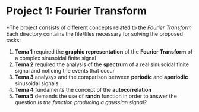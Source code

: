 # Project 1: **Fourier Transform**
*The project consists of different concepts related to the *Fourier Transform*\
Each directory contains the file/files necessary for solving the proposed tasks:
1. **Tema 1** required the **graphic representation** of the **Fourier Transform** of a complex sinusoidal finite signal 
2. **Tema 2** required the analysis of the **spectrum** of a real sinusoidal finite signal and noticing the events that occur
3. **Tema 3**  analysys and the comparison between **periodic** and **aperiodic** sinusoidal signals
4. **Tema 4** fundaments the concept of the **autocorrelation**
5. **Tema 5** demands the use of **randn** function in order to answer the question *Is the function producing a gaussian signal?*
